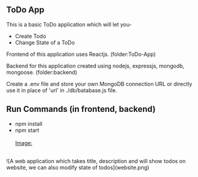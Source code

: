 ## ToDo App
This is a basic ToDo application which will let you-
- Create Todo
- Change State of a ToDo

Frontend of this application uses Reactjs. (folder:ToDo-App)

Backend for this application created using nodejs, expressjs, mongodb, mongoose. (folder:backend)

Create a .env file and store your own MongoDB connection URL or directly use it in place of 'url' in ./db/batabase.js file.
## Run Commands (in frontend, backend)
- npm install
- npm start
<br><br>
<u>Image:</u>
<br>
![A web application which takes title, description and will show todos on website,
 we can also modify state of todos](website.png)